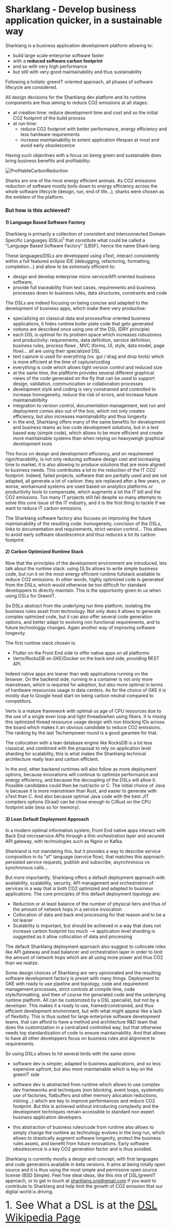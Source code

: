 # Sharklang - Develop business application quicker, in a sustainable way

Sharklang is a business application development platform allowing to:
  - build large scale enterprise software faster
  - with a **reduced software carbon footprint**
  - and so with very high performance 
  - but still with very good maintainability and thus sustainability
  
Following a holistic greenIT oriented approach, all phases of software lifecycle are considered.

All design decisions for the Sharklang dev platform and its runtime components are thus aiming to reduce CO2 emissions at all stages:
  - at creation time: reduce development time and cost and so the initial CO2 footprint of the build process
  - at run time: 
    - reduce CO2 footprint with better performance, energy efficiency and less hardware requirements
    - increase maintainability to extent application lifespan at most and avoid early obsolescence 

Having such objectives with a focus on being green and sustainable does bring business benefits and profitability:

![ProfitableCarbonReduction](/img/ProfitableCarbonReduction.png)
  
Sharks are one of the most energy efficient animals.
As CO2 emissions reduction of software mostly boils down to energy efficiency across the whole software lifecycle (design, run, end of life...), sharks were chosen as the emblem of the platform. 

### But how is this achieved?

#### 1) Language Based Software Factory

Sharklang is primarily a collection of consistent and interconnected Domain Specific Languages (DSLs)<sup>1</sup> that constitute what could be called a "Language Based Software Factory" (LBSF), hence the name Shark-lang.

These languages/DSLs are developped using xText, interact consistently within a full featured eclipse IDE (debugging, refactoring, formatting, completion...) and allow to be *extremely* efficient to:

- design and develop enterprise micro service/API oriented business software, 
- provide full traceability from test cases, requirements and business processes down to business rules, data structures, constraints and code

The DSLs are indeed focusing on being concise and adapted to the development of business apps, which make them very productive:

- specializing on classical data and processflow oriented business applications, it hides runtime boiler plate code that gets generated
- notions are described once using one of the DSL (DRY principle) 
- each DSL is optimal for its problem space which increases robustness and productivity: requirements, data definition, service definition, business rules, process flows , MVC (forms, UI, style, data model, page flow)... all are using their specialized DSL
- text capture is used for everything (vs. gui / drag and drop tools) which is more efficient at the time of capture/coding
- everything is code which allows tight version control and reduced size
- at the same time, the plaftform provides several different graphical views of the code generated on the fly that can be used to support design, validation, communication or collaboration processes
- development style and coding is very constrained and controlled to increase homogeneity, reduce the risk of errors, and increase future maintainablibilty 
- integration to version control, documentation management, test run and deployment comes also out of the box, which not only creates efficiency, but also increases maintainability and thus longevity
- in the end, Sharklang offers many of the same benefits for development and business teams as low code development solutions, but in a text based way (simple code), which allows to be more efficient and create more maintainable systems than when relying on heavyweigh graphical development tools

This focus on design and development efficiency, and on requirement rigor/tracebility, is not only reducing software design cost and increasing time to market, it is also allowing to produce solutions that are more aligned to business needs. This contributes a lot to the reduction of the IT CO2 footprint. Indeed, failed projects, software that are partially used and are not adapted, all generate a lot of carbon: they are replaced after a few years, or worse, workaround systems are used based on analytics platforms or productivity tools to compensate, which augments a lot the IT bill and the CO2 emissions. Too many IT projects still fail despite so many attempts to solve this core issue of the IT industry, and it is the first thing to tackle if we want to reduce IT carbon emissions.

The Sharklang software factory also focuses on improving the future maintainability of the resulting code: homogeneity, concision of the DSLs, links to documentation and requirements, strict version control… This allows to avoid early software obsolescence and thus reduces a lot its carbon footprint.

#### 2) Carbon Optimized Runtime Stack

Now that the principles of the development environment are introduced, lets talk about the runtime stack: using DLSs allows to write simple business code, but run it on the most energy efficient runtime fullstack available to reduce CO2 emissions. In other words, highly optimized code is generated from the DSLs, which would otherwise be too difficult for standard developpers to directly maintain. This is the opportunity given to us when using DSLs for GreenIT. 

So DSLs abstract from the underlying run time platform, isolating the business rules asset from technology. Not only does it allows to generate complex optmized code, but it can also offer several code generation options, and better adapt to evolving non functional requirements, and to future technologgy changes. Again another way of improving software longevity.

The first runtime stack chosen is:

- Flutter on the Front End side to offer native apps on all platforms 
- Vertx/RocksDB on GKE/Docker on the back end side, providing REST API. 

Indeed native apps are leaner than web applications running on the browser. On the backend side, running in a container is not only more mainstream, which is required for adoption, but also more optimal in terms of hardware ressources usage in data centers. As for the choice of GKE it is mostly due to Google head start on being carbon neutral compared to competitors. 

Vertx is a mature framework with optimal us	age of CPU resources due to the use of a single even loop and light threadswhen using fibers. It is mixing this optimized thread ressource usage design with non blocking IOs across the board which makes it an obvious candidate to reduce CO2 emissions. The ranking by the last Techempower round is a good garantee for that.

The collocation with a lean database engine like RocksDB is a lot less classical, and combined with the proposal to rely on application level sharding for scalability, this is what makes the Sharklang technical architecture really lean and carbon efficient.

In the end, other backend runtimes will also follow as more deployment options, because innovations will continue to optimize performance and energy efficiency, and because the decoupling of the DSLs will allow it. Possible candidates could then be rust/actix or C. The initial choice of Java is because it is more mainstream than Rust, and easier to generate with xText than C. And also because optimal Java code with the best JIT compilers options (Graal) can be close enough to C/Rust on the CPU footprint side (less so for memory). 

#### 3) Lean Default Deployment Approach

In a modern optimal information system, Front End native apps interact with Back End microservice APIs through a thin orchestration layer and secured API gateway, with technologies such as Ngnix or Kafka. 

Sharkland is not mandating this, but it provides a way to describe service composition in its "sf" language (service flow), that matches this approach: persisted service requests, publish and subscribe, asynchronous vs synchronous calls…  

But more importantly, Sharklang offers a default deployment approach with availability, scalability, security, API management and orchestration of services in a way that is both CO2 optimized and adapted to business applications. The core principles of this default deployment topology are:

 - Reduction or at least balance of the number of physical tiers and thus of the amount of network hops in a service invocation
 - Collocation of data and back end processing for that reason and to be a lot leaner
 - Scalability is important, but should be achieved in a way that does not increase carbon footprint too much --> application level sharding is suggested as it allow collocation of data and processing 
 
 The default Sharklang deployment approach also suggest to collocate roles like API gateway and load balancer and orchestration layer in order to limit the amount of network hops which are all using more power and thus CO2 than we realize.


Some design choices of Sharklang are very opinionated and the resulting software development factory is preset with many things. Deployment to GKE with ready to use pipeline and topology, code and requirement management processes, strict controls at compile time, code style/formatting, and then of course the generated code and the underlying runtime platform. All can be customized by a DSL specialist, but not by a developer. This makes it a ready to use, framed/constrained, and thus efficient development environment, but with what might appear like a lack of flexibilty. This is thus suited for large enterprise software development teams, that can afford to have a method and architecture R&D team that does the customization in a centralized controlled way, but that otherwise needs top standardization of code to ensure maintainability. And that allows to have all other developpers focus on business rules and alignment to requirements.

So using DSLs allows to hit several birds with the same stone:

- software dev is simpler, adapted to business applications, and so less expensive upfront, but also more maintainable which is key on the greenIT side 

- software dev is abstracted from runtime which allows to use complex dev frameworks and techniques (non blocking, event loops, systematic use of factories, flatbuffers and other memory allocation reductions, inlining...) which are key to improve performances and reduce CO2 footprint. But this is achieved without introducing complexity and the development techniques remain accessible to  standard non expert business application developers.

- this abstraction of business rules/code from runtime also allows to simply change the runtime as technology evolves in the long run, which allows to drastically augment software longevity, protect the business rules assets, and benefit from future innovations. Early software obsolescence is a key CO2 generation factor and is thus avoided.

Sharklang is currently mostly a design and concept, with first languages and code generators available in beta versions. It aims at being totally open source and it is thus using the most simple and permissive open source license (BSD Simple). Feel free steal ideas, like this mix of DSL/greenIT approach, or to get in touch at sharklang.org@gmail.com if you want to contribute to Sharklang and help limit the growth of CO2 emission that our digital world is driving. 


<font size="6">1. See What a DSL is at the [DSL Wikipedia Page](https://en.wikipedia.org/wiki/Domain-specific_language)</font>
